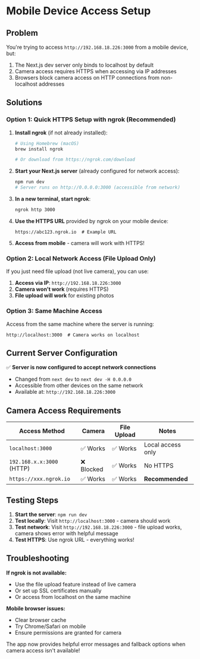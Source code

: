 # Mobile Device Access Setup

## Problem
You're trying to access `http://192.168.18.226:3000` from a mobile device, but:
1. The Next.js dev server only binds to localhost by default
2. Camera access requires HTTPS when accessing via IP addresses
3. Browsers block camera access on HTTP connections from non-localhost addresses

## Solutions

### Option 1: Quick HTTPS Setup with ngrok (Recommended)

1. **Install ngrok** (if not already installed):
   ```bash
   # Using Homebrew (macOS)
   brew install ngrok
   
   # Or download from https://ngrok.com/download
   ```

2. **Start your Next.js server** (already configured for network access):
   ```bash
   npm run dev
   # Server runs on http://0.0.0.0:3000 (accessible from network)
   ```

3. **In a new terminal, start ngrok**:
   ```bash
   ngrok http 3000
   ```

4. **Use the HTTPS URL** provided by ngrok on your mobile device:
   ```
   https://abc123.ngrok.io  # Example URL
   ```

5. **Access from mobile** - camera will work with HTTPS!

### Option 2: Local Network Access (File Upload Only)

If you just need file upload (not live camera), you can use:

1. **Access via IP**: `http://192.168.18.226:3000`
2. **Camera won't work** (requires HTTPS)
3. **File upload will work** for existing photos

### Option 3: Same Machine Access

Access from the same machine where the server is running:
```
http://localhost:3000  # Camera works on localhost
```

## Current Server Configuration

✅ **Server is now configured to accept network connections**
- Changed from `next dev` to `next dev -H 0.0.0.0`
- Accessible from other devices on the same network
- Available at: `http://192.168.18.226:3000`

## Camera Access Requirements

| Access Method | Camera | File Upload | Notes |
|---------------|---------|-------------|-------|
| `localhost:3000` | ✅ Works | ✅ Works | Local access only |
| `192.168.x.x:3000` (HTTP) | ❌ Blocked | ✅ Works | No HTTPS |
| `https://xxx.ngrok.io` | ✅ Works | ✅ Works | **Recommended** |

## Testing Steps

1. **Start the server**: `npm run dev`
2. **Test locally**: Visit `http://localhost:3000` - camera should work
3. **Test network**: Visit `http://192.168.18.226:3000` - file upload works, camera shows error with helpful message
4. **Test HTTPS**: Use ngrok URL - everything works!

## Troubleshooting

**If ngrok is not available:**
- Use the file upload feature instead of live camera
- Or set up SSL certificates manually
- Or access from localhost on the same machine

**Mobile browser issues:**
- Clear browser cache
- Try Chrome/Safari on mobile
- Ensure permissions are granted for camera

The app now provides helpful error messages and fallback options when camera access isn't available!